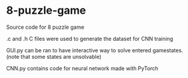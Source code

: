 # 8-puzzle-game
Source code for 8 puzzle game

.c and .h C files were used to generate the dataset for CNN training


GUI.py can be ran to have interactive way to solve entered gamestates. (note that some states are unsolvable)

CNN.py contains code for neural network made with PyTorch
